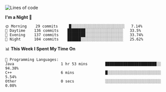 <!--START_SECTION:waka-->
![Lines of code](https://img.shields.io/badge/From%20Hello%20World%20I%27ve%20Written-142497%20lines%20of%20code-blue)

**I'm a Night 🦉** 

```text
🌞 Morning    29 commits     █░░░░░░░░░░░░░░░░░░░░░░░░   7.14% 
🌆 Daytime    136 commits    ████████░░░░░░░░░░░░░░░░░   33.5% 
🌃 Evening    137 commits    ████████░░░░░░░░░░░░░░░░░   33.74% 
🌙 Night      104 commits    ██████░░░░░░░░░░░░░░░░░░░   25.62%

```


📊 **This Week I Spent My Time On** 

```text
💬 Programming Languages: 
Java                     1 hr 53 mins        ███████████████████████░░   94.38% 
C++                      6 mins              █░░░░░░░░░░░░░░░░░░░░░░░░   5.54% 
Other                    0 secs              ░░░░░░░░░░░░░░░░░░░░░░░░░   0.08%

```


<!--END_SECTION:waka-->

